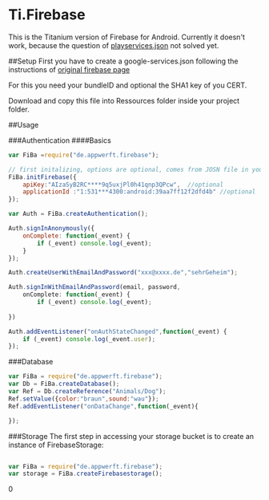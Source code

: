 Ti.Firebase
===========

This is the Titanium version of Firebase for Android. Currently it doesn't work, because the question of [playservices.json](https://developers.google.com/android/guides/google-services-plugin)
 not solved yet.

##Setup
First you have to create a google-services.json following the instructions of [original firebase page](https://firebase.google.com/docs/android/setup)

For this you need your bundleID and optional the SHA1 key of you CERT.

Download and copy  this file into Ressources folder inside your project folder.

##Usage

###Authentication
####Basics

```javascript
var FiBa =require("de.appwerft.firebase");

// first initalizing, options are optional, comes from JOSN file in your Ressources folder
FiBa.initFirebase({
	apiKey:"AIzaSyB2RC****9q5uxjPl0h41qnp3QPcw",  //optional
	applicationId :"1:531***4300:android:39aa7ff12f2dfd4b" //optional
});

var Auth = FiBa.createAuthentication();

Auth.signInAnonymously({
	onComplete: function(_event) {
		if (_event) console.log(_event);
	}
});

Auth.createUserWithEmailAndPassword("xxx@xxxx.de","sehrGeheim");

Auth.signInWithEmailAndPassword(email, password,
	onComplete: function(_event) {
 		if (_event) console.log(_event);
		
})

Auth.addEventListener("onAuthStateChanged",function(_event) {
	if (_event) console.log(_event.user);
});
```

###Database
```javascript
var FiBa = require("de.appwerft.firebase");
var Db = FiBa.createDatabase();
var Ref = Db.createReference("Animals/Dog");
Ref.setValue({color:"braun",sound:"wau"});
Ref.addEventListener("onDataChange",function(_event){

});

``` 

###Storage
The first step in accessing your storage bucket is to create an instance of FirebaseStorage:
```javascript

var FiBa = require("de.appwerft.firebase");
var storage = FiBa.createFirebasestorage();
``` 

0
